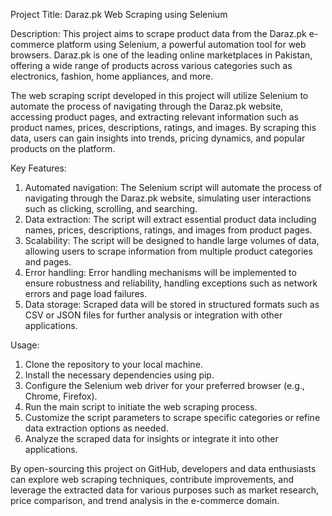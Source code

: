 Project Title: Daraz.pk Web Scraping using Selenium

Description:
This project aims to scrape product data from the Daraz.pk e-commerce platform using Selenium, a powerful automation tool for web browsers. Daraz.pk is one of the leading online marketplaces in Pakistan, offering a wide range of products across various categories such as electronics, fashion, home appliances, and more.

The web scraping script developed in this project will utilize Selenium to automate the process of navigating through the Daraz.pk website, accessing product pages, and extracting relevant information such as product names, prices, descriptions, ratings, and images. By scraping this data, users can gain insights into trends, pricing dynamics, and popular products on the platform.

Key Features:
1. Automated navigation: The Selenium script will automate the process of navigating through the Daraz.pk website, simulating user interactions such as clicking, scrolling, and searching.
2. Data extraction: The script will extract essential product data including names, prices, descriptions, ratings, and images from product pages.
3. Scalability: The script will be designed to handle large volumes of data, allowing users to scrape information from multiple product categories and pages.
4. Error handling: Error handling mechanisms will be implemented to ensure robustness and reliability, handling exceptions such as network errors and page load failures.
5. Data storage: Scraped data will be stored in structured formats such as CSV or JSON files for further analysis or integration with other applications.

Usage:
1. Clone the repository to your local machine.
2. Install the necessary dependencies using pip.
3. Configure the Selenium web driver for your preferred browser (e.g., Chrome, Firefox).
4. Run the main script to initiate the web scraping process.
5. Customize the script parameters to scrape specific categories or refine data extraction options as needed.
6. Analyze the scraped data for insights or integrate it into other applications.

By open-sourcing this project on GitHub, developers and data enthusiasts can explore web scraping techniques, contribute improvements, and leverage the extracted data for various purposes such as market research, price comparison, and trend analysis in the e-commerce domain.
